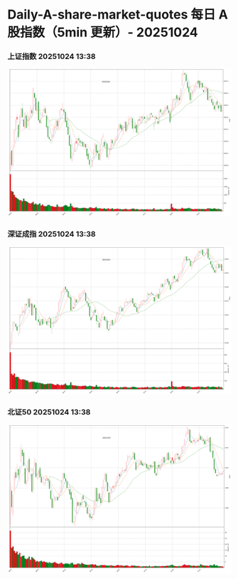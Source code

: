 
# Daily-A-share-market-quotes 每日 A 股指数（5min 更新）- 20251024

### 上证指数 20251024 13:38
![](./fig/2025/10/20251024-sh000001.png)

### 深证成指 20251024 13:38
![](./fig/2025/10/20251024-sz399001.png)

### 北证50 20251024 13:38
![](./fig/2025/10/20251024-bj899050.png)
